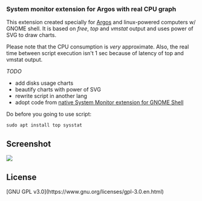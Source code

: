 <h3>System monitor extension for Argos with real CPU graph</h3>

This extension created specially for [Argos](https://github.com/p-e-w/argos) and linux-powered computers w/ GNOME shell.
It is based on *free*, *top* and *vmstat* output and uses power of SVG to draw charts.

Please note that the CPU consumption is *very* approximate. Also, the real time between script execution isn't 1 sec because of latency of top and vmstat output.

*TODO*

* add disks usage charts
* beautify charts with power of SVG
* rewrite script in another lang
* adopt code from [native System Monitor extension for GNOME Shell](https://github.com/paradoxxxzero/gnome-shell-system-monitor-applet)

Do before you going to use script:

```sudo apt install top sysstat```

<h2>Screenshot</h2>

<img src="http://i.imgur.com/SSftwy4.png">

<h2>License</h2>
[GNU GPL v3.0](https://www.gnu.org/licenses/gpl-3.0.en.html)
